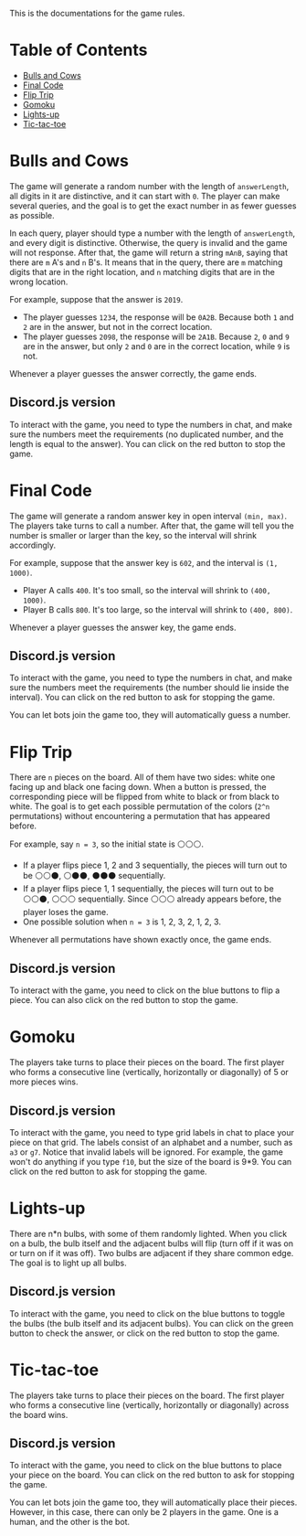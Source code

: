 This is the documentations for the game rules.


# Table of Contents
- [Bulls and Cows](#Bulls-and-Cows)
- [Final Code](#Final-Code)
- [Flip Trip](#Flip-Trip)
- [Gomoku](#Gomoku)
- [Lights-up](#Lights-up)
- [Tic-tac-toe](#Tic-tac-toe)


# Bulls and Cows
The game will generate a random number with the length of `answerLength`, all digits in it are distinctive, and it can start with `0`. The player can make several queries, and the goal is to get the exact number in as fewer guesses as possible.

In each query, player should type a number with the length of `answerLength`, and every digit is distinctive. Otherwise, the query is invalid and the game will not response. After that, the game will return a string `mAnB`, saying that there are `m` A's and `n` B's. It means that in the query, there are `m` matching digits that are in the right location, and `n` matching digits that are in the wrong location.

For example, suppose that the answer is `2019`.
- The player guesses `1234`, the response will be `0A2B`. Because both `1` and `2` are in the answer, but not in the correct location.
- The player guesses `2098`, the response will be `2A1B`. Because `2`, `0` and `9` are in the answer, but only `2` and `0` are in the correct location, while `9` is not.

Whenever a player guesses the answer correctly, the game ends.

## Discord.js version
To interact with the game, you need to type the numbers in chat, and make sure the numbers meet the requirements (no duplicated number, and the length is equal to the answer). You can click on the red button to stop the game.


# Final Code
The game will generate a random answer key in open interval `(min, max)`. The players take turns to call a number. After that, the game will tell you the number is smaller or larger than the key, so the interval will shrink accordingly.

For example, suppose that the answer key is `602`, and the interval is `(1, 1000)`.
- Player A calls `400`. It's too small, so the interval will shrink to `(400, 1000)`.
- Player B calls `800`. It's too large, so the interval will shrink to `(400, 800)`.

Whenever a player guesses the answer key, the game ends.

## Discord.js version
To interact with the game, you need to type the numbers in chat, and make sure the numbers meet the requirements (the number should lie inside the interval). You can click on the red button to ask for stopping the game. 

You can let bots join the game too, they will automatically guess a number.


# Flip Trip
There are `n` pieces on the board. All of them have two sides: white one facing up and black one facing down. When a button is pressed, the corresponding piece will be flipped from white to black or from black to white. The goal is to get each possible permutation of the colors (`2^n` permutations) without encountering a permutation that has appeared before.

For example, say `n = 3`, so the initial state is ⚪⚪⚪.
- If a player flips piece 1, 2 and 3 sequentially, the pieces will turn out to be ⚪⚪⚫, ⚪⚫⚫, ⚫⚫⚫ sequentially.
- If a player flips piece 1, 1 sequentially, the pieces will turn out to be ⚪⚪⚫, ⚪⚪⚪ sequentially. Since ⚪⚪⚪ already appears before, the player loses the game.
- One possible solution when `n = 3` is 1, 2, 3, 2, 1, 2, 3.

Whenever all permutations have shown exactly once, the game ends.

## Discord.js version
To interact with the game, you need to click on the blue buttons to flip a piece. You can also click on the red button to stop the game.

# Gomoku
The players take turns to place their pieces on the board. The first player who forms a consecutive line (vertically, horizontally or diagonally) of 5 or more pieces wins.

## Discord.js version
To interact with the game, you need to type grid labels in chat to place your piece on that grid. The labels consist of an alphabet and a number, such as `a3` or `g7`. Notice that invalid labels will be ignored. For example, the game won't do anything if you type `f10`, but the size of the board is 9*9. You can click on the red button to ask for stopping the game. 


# Lights-up
There are n*n bulbs, with some of them randomly lighted. When you click on a bulb, the bulb itself and the adjacent bulbs will flip (turn off if it was on or turn on if it was off). Two bulbs are adjacent if they share common edge. The goal is to light up all bulbs.

## Discord.js version
To interact with the game, you need to click on the blue buttons to toggle the bulbs (the bulb itself and its adjacent bulbs). You can click on the green button to check the answer, or click on the red button to stop the game.


# Tic-tac-toe
The players take turns to place their pieces on the board. The first player who forms a consecutive line (vertically, horizontally or diagonally) across the board wins.

## Discord.js version
To interact with the game, you need to click on the blue buttons to place your piece on the board. You can click on the red button to ask for stopping the game. 

You can let bots join the game too, they will automatically place their pieces. However, in this case, there can only be 2 players in the game. One is a human, and the other is the bot.